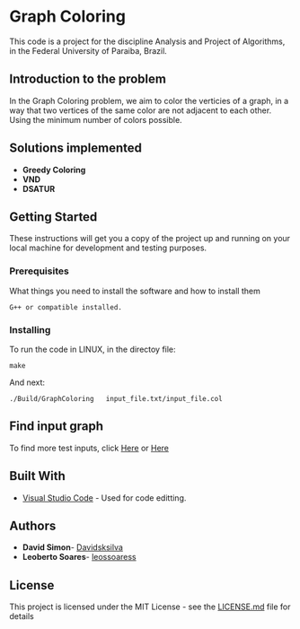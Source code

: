 # Graph Coloring

This code is a project for the discipline Analysis and Project of Algorithms, in the Federal University of Paraiba, Brazil.

## Introduction to the problem

In the Graph Coloring problem, we aim to color the verticies of a graph, in a way that two vertices of the same color are not adjacent to each other. Using the minimum number of colors possible.

## Solutions implemented

* **Greedy Coloring**
* **VND**
* **DSATUR**


## Getting Started

These instructions will get you a copy of the project up and running on your local machine for development and testing purposes.

### Prerequisites

What things you need to install the software and how to install them

```
G++ or compatible installed.
```

### Installing

To run the code in LINUX, in the directoy file:

```
make
```

And next:

```
./Build/GraphColoring	input_file.txt/input_file.col
```

## Find input graph

To find more test inputs, click [Here](http://cse.unl.edu/~tnguyen/npbenchmarks/graphcoloring.html) or [Here](http://mat.gsia.cmu.edu/COLOR/instances.html)

## Built With

* [Visual Studio Code](https://code.visualstudio.com/) - Used for code editting.

## Authors

* **David Simon**- [Davidsksilva](https://github.com/Davidsksilva)
* **Leoberto Soares**- [leossoaress](https://github.com/leossoaress)

## License

This project is licensed under the MIT License - see the [LICENSE.md](LICENSE.md) file for details

